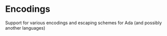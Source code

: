 # Encodings
Support for various encodings and escaping schemes for Ada (and possibly another languages)
